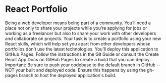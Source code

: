 # React Portfolio

Being a web developer means being part of a community. You’ll need a place not only to share your projects while you're applying for jobs or working as a freelancer but also to share your work with other developers and collaborate on projects.
Your task is to create a portfolio using your new React skills, which will help set you apart from other developers whose portfolios don’t use the latest technologies.
You’ll deploy this application to GitHub Pages. Follow the instructions in the Git Guide or consult the Create React App Docs on GitHub Pages to create a build that you can deploy.
Important: Be sure to push your codebase to the default branch in GitHub -- NOT your built and deployed code. Ensure this happens by using the gh-pages branch to host the deployed application's build.
